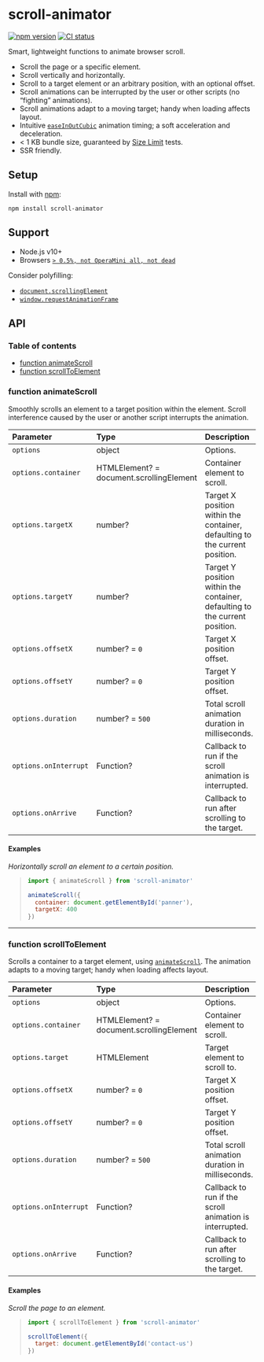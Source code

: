 # scroll-animator

[![npm version](https://badgen.net/npm/v/scroll-animator)](https://npm.im/scroll-animator) [![CI status](https://github.com/jaydenseric/scroll-animator/workflows/CI/badge.svg)](https://github.com/jaydenseric/scroll-animator/actions)

Smart, lightweight functions to animate browser scroll.

- Scroll the page or a specific element.
- Scroll vertically and horizontally.
- Scroll to a target element or an arbitrary position, with an optional offset.
- Scroll animations can be interrupted by the user or other scripts (no “fighting” animations).
- Scroll animations adapt to a moving target; handy when loading affects layout.
- Intuitive [`easeInOutCubic`](https://easings.net/#easeInOutCubic) animation timing; a soft acceleration and deceleration.
- &lt; 1 KB bundle size, guaranteed by [Size Limit](https://github.com/ai/size-limit) tests.
- SSR friendly.

## Setup

Install with [npm](https://npmjs.com):

```shell
npm install scroll-animator
```

## Support

- Node.js v10+
- Browsers [`> 0.5%, not OperaMini all, not dead`](https://browserl.ist/?q=%3E+0.5%25%2C+not+OperaMini+all%2C+not+dead)

Consider polyfilling:

- [`document.scrollingElement`](https://caniuse.com/#feat=document-scrollingelement)
- [`window.requestAnimationFrame`](https://caniuse.com/#feat=requestanimationframe)

## API

### Table of contents

- [function animateScroll](#function-animatescroll)
- [function scrollToElement](#function-scrolltoelement)

### function animateScroll

Smoothly scrolls an element to a target position within the element. Scroll interference caused by the user or another script interrupts the animation.

| Parameter | Type | Description |
| :-- | :-- | :-- |
| `options` | object | Options. |
| `options.container` | HTMLElement? = document.scrollingElement | Container element to scroll. |
| `options.targetX` | number? | Target X position within the container, defaulting to the current position. |
| `options.targetY` | number? | Target Y position within the container, defaulting to the current position. |
| `options.offsetX` | number? = `0` | Target X position offset. |
| `options.offsetY` | number? = `0` | Target Y position offset. |
| `options.duration` | number? = `500` | Total scroll animation duration in milliseconds. |
| `options.onInterrupt` | Function? | Callback to run if the scroll animation is interrupted. |
| `options.onArrive` | Function? | Callback to run after scrolling to the target. |

#### Examples

_Horizontally scroll an element to a certain position._

> ```js
> import { animateScroll } from 'scroll-animator'
>
> animateScroll({
>   container: document.getElementById('panner'),
>   targetX: 400
> })
> ```

---

### function scrollToElement

Scrolls a container to a target element, using [`animateScroll`](#function-animatescroll). The animation adapts to a moving target; handy when loading affects layout.

| Parameter | Type | Description |
| :-- | :-- | :-- |
| `options` | object | Options. |
| `options.container` | HTMLElement? = document.scrollingElement | Container element to scroll. |
| `options.target` | HTMLElement | Target element to scroll to. |
| `options.offsetX` | number? = `0` | Target X position offset. |
| `options.offsetY` | number? = `0` | Target Y position offset. |
| `options.duration` | number? = `500` | Total scroll animation duration in milliseconds. |
| `options.onInterrupt` | Function? | Callback to run if the scroll animation is interrupted. |
| `options.onArrive` | Function? | Callback to run after scrolling to the target. |

#### Examples

_Scroll the page to an element._

> ```js
> import { scrollToElement } from 'scroll-animator'
>
> scrollToElement({
>   target: document.getElementById('contact-us')
> })
> ```
